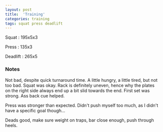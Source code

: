 ```yaml
---
layout: post
title:  'Training'
categories: training
tags: squat press deadlift
---
```


Squat       :   195x5x3

Press       :   135x3

Deadlift    :   265x5

### Notes

Not bad, despite quick turnaround time. A little hungry, a little tired, but not too bad.
Squat was okay. Rack is definitely uneven, hence why the plates on the right side always
end up a bit slid towards the end. First set was strong. Ass back cue helped.

Press was stronger than expected. Didn't push myself too much, as I didn't have
a specific goal though...

Deads good, make sure weight on traps, bar close enough, push through heels.
